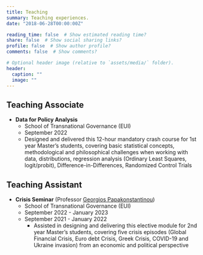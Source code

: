 ```yaml
---
title: Teaching
summary: Teaching experiences.
date: "2018-06-28T00:00:00Z"

reading_time: false  # Show estimated reading time?
share: false  # Show social sharing links?
profile: false  # Show author profile?
comments: false  # Show comments?

# Optional header image (relative to `assets/media/` folder).
header:
  caption: ""
  image: ""
---
```

## Teaching Associate
- **Data for Policy Analysis** 
  - School of Transnational Governance (EUI)
  - September 2022
  - Designed and delivered this 12-hour mandatory crash course for 1st year Master’s students, covering basic statistical concepts, methodological and philosophical challenges when working with data, distributions, regression analysis (Ordinary Least Squares, logit/probit), Difference-in-Differences, Randomized Control Trials 


## Teaching Assistant

- **Crisis Seminar** (Professor [Georgios Papakonstantinou](https://www.eui.eu/people?id=georgios-papakonstantinou))
  - School of Transnational Governance (EUI)
  - September 2022 - January 2023
  - September 2021 - January 2022
    - Assisted in designing and delivering this elective module for 2nd year Master’s students, covering five crisis episodes (Global Financial Crisis, Euro debt Crisis, Greek Crisis, COVID-19 and Ukraine invasion) from an economic and political perspective
